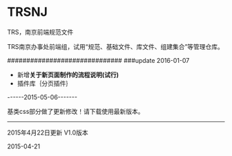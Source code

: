 # TRSNJ
TRS，南京前端规范文件

TRS南京办事处前端组，试用“规范、基础文件、库文件、组建集合”等管理仓库。

##############################
###update 2016-01-07
* 新增**关于新页面制作的流程说明(试行)**
* 插件库｛分页插件｝


------2015-05-06-------

基类css部分做了更新修改！请下载使用最新版本。

-----------------------
2015年4月22日更新 V1.0版本

2015-04-21
